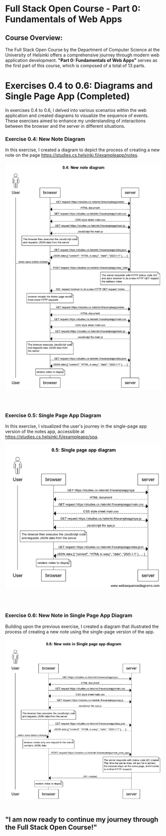 # Full Stack Open Course - Part 0: Fundamentals of Web Apps

## Course Overview:
The Full Stack Open Course by the Department of Computer Science at the University of Helsinki offers a comprehensive journey through modern web application development. **"Part 0: Fundamentals of Web Apps"** serves as the first part of this course, which is composed of a total of 13 parts.




# Exercises 0.4 to 0.6: Diagrams and Single Page App (Completed)
In exercises 0.4 to 0.6, I delved into various scenarios within the web application and created diagrams to visualize the sequence of events. These exercises aimed to enhance my understanding of interactions between the browser and the server in different situations.


### Exercise 0.4: New Note Diagram
In this exercise, I created a diagram to depict the process of creating a new note on the page https://studies.cs.helsinki.fi/exampleapp/notes.
<br/>
<br/>
<img src="./0.4_ New note diagram.png"/>

<br/>
<br/>

### Exercise 0.5: Single Page App Diagram
In this exercise, I visualized the user's journey in the single-page app version of the notes app, accessible at https://studies.cs.helsinki.fi/exampleapp/spa. 
<br/>
<br/>
<img src="./0.5_ Single page app diagram.png"/>

<br/>
<br/>

### Exercise 0.6: New Note in Single Page App Diagram
Building upon the previous exercise, I created a diagram that illustrated the process of creating a new note using the single-page version of the app. 
<br/>
<br/>
<img src="./0.6_ New note in Single page app diagram.png"/>
<br/>
<br/>
## "I am now ready to continue my journey through the Full Stack Open Course!"
